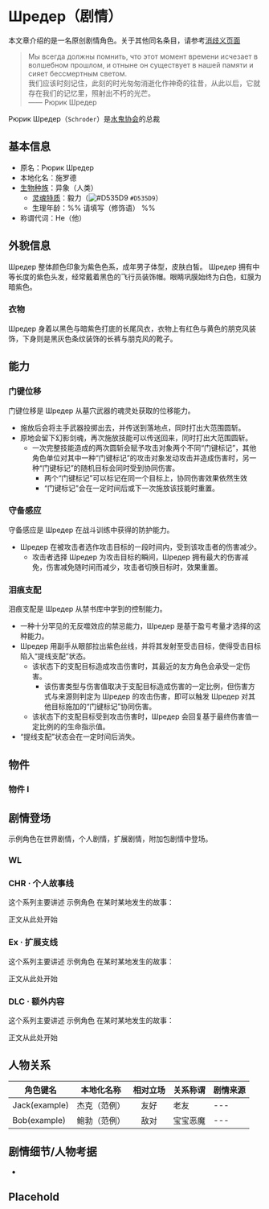 # Шредер（剧情）

<!-- 如果你需要编写一名具有不同功能的同名角色，请使用下面的文段跳转到相应的消歧义页面 -->
本文章介绍的是一名原创剧情角色。关于其他同名条目，请参考[消歧义页面](../Disambiguation/.example.md)

<!-- 这是角色的引言，如果你设定的角色源自于其他国家或地区，请编写一段对应语言的名言并附上中文翻译；若你设定的角色源自中国，则只需要编写中文 -->
> Мы всегда должны помнить, что этот момент времени исчезает в волшебном прошлом, и отныне он существует в нашей памяти и сияет бессмертным светом.  
> 我们应该时刻记住，此刻的时光匆匆消逝化作神奇的往昔，从此以后，它就存在我们的记忆里，照射出不朽的光芒。  
> —— Рюрик Шредер

<!-- 这是角色的简介，如果角色名不使用英文名字，则括号内必须是英语名字，不得含有非ASCII字符，英语名字将作为内部键名 -->
Рюрик Шредер（`Schroder`）是[水鬼协会](test.md)的总裁

## 基本信息
- 原名：Рюрик Шредер  
- 本地化名：施罗德  
- [生物种族](../Concept/Bioethnic.md)：异象（人类）  
  - [灵魂特质](../Concept/Soul.md)：毅力（![#D535D9](https://via.placeholder.com/12/D535D9/000000?text=+) `#D535D9`）  
  - 生理年龄：%% 请填写（修饰语） %%  
- 称谓代词：He（他）

## 外貌信息
Шредер 整体颜色印象为紫色色系，成年男子体型，皮肤白皙。
Шредер 拥有中等长度的紫色头发，经常戴着黑色的飞行员装饰帽。眼睛巩膜始终为白色，虹膜为暗紫色。

### 衣物
Шредер 身着以黑色与暗紫色打底的长尾风衣，衣物上有红色与黄色的朋克风装饰，下身则是黑灰色条纹装饰的长裤与朋克风的靴子。

## 能力

### 门键位移
门键位移是 Шредер 从墓穴武器的魂灵处获取的位移能力。
- 施放后会将主手武器投掷出去，并传送到落地点，同时打出大范围圆斩。
- 原地会留下幻影剑魂，再次施放技能可以传送回来，同时打出大范围圆斩。
	- 一次完整技能造成的两次圆斩会赋予攻击对象两个不同“门键标记”，其他角色单位对其中一种“门键标记”的攻击对象发动攻击并造成伤害时，另一种“门键标记”的随机目标会同时受到协同伤害。
		- 两个“门键标记”可以标记在同一个目标上，协同伤害效果依然生效
		- “门键标记”会在一定时间后或下一次施放该技能时重置。

### 守备感应
守备感应是 Шредер 在战斗训练中获得的防护能力。
- Шредер 在被攻击者选作攻击目标的一段时间内，受到该攻击者的伤害减少。
	- 攻击者选择 Шредер 为攻击目标的瞬间，Шредер 拥有最大的伤害减免，伤害减免随时间而减少，攻击者切换目标时，效果重置。

### 泪痕支配
泪痕支配是 Шредер 从禁书库中学到的控制能力。
- 一种十分罕见的无反噬效应的禁忌能力，Шредер 是基于盈亏考量才选择的这种能力。
- Шредер 用副手从眼部拉出紫色丝线，并将其发射至受击目标，使得受击目标陷入“提线支配”状态。
	- 该状态下的支配目标造成攻击伤害时，其最近的友方角色会承受一定伤害。
		- 该伤害类型与伤害值取决于支配目标造成伤害的一定比例，但伤害方式与来源则判定为 Шредер 的攻击伤害，即可以触发 Шредер 对其他目标施加的“门键标记”协同伤害。
	- 该状态下的支配目标受到攻击伤害时，Шредер 会回复基于最终伤害值一定比例的的生命指示值。
- “提线支配”状态会在一定时间后消失。
<!-- 这是角色在剧情中获得的物件，可自由创作 -->
## 物件

### 物件 I

<!-- 这是角色在剧情故事线中的简短故事 -->
## 剧情登场

示例角色在世界剧情，个人剧情，扩展剧情，附加包剧情中登场。

<!-- 世界剧情，目前还未构思完毕，暂时不需要写 -->
### WL

<!-- 个人剧情，在此处写下专属于这一个角色的传奇故事 -->
### CHR · 个人故事线
这个系列主要讲述 示例角色 在某时某地发生的故事：

正文从此处开始
<!-- 扩展剧情，对世界剧情的部分情节起补充扩展作用 -->
### Ex · 扩展支线
这个系列主要讲述 示例角色 在某时某地发生的故事：

正文从此处开始
<!-- 附加包剧情，对世界剧情影响不大的大型主题剧情线 -->
### DLC · 额外内容
这个系列主要讲述 示例角色 在某时某地发生的故事：

正文从此处开始


<!-- 
这是角色与其他角色的关系简介表，按需填写，如未规划可不写
角色键名需使用英语；
相对立场请从以下词语中选择：友好、中立、敌对、变量、未知 -->
## 人物关系
| 角色键名          | 本地化名称  | 相对立场 | 关系称谓 | 剧情来源 |
| ------------- | ------ | :--: | ---- | ---- |
| Jack(example) | 杰克（范例） |  友好  | 老友   | ---  |
| Bob(example)  | 鲍勃（范例） |  敌对  | 宝宝恶魔 | ---  |

<!-- 这是角色需要考虑的细节部分，先行写出有助于为剧情做铺垫 -->
## 剧情细节/人物考据
- 
<!-- 自定义标题 -->
## Placehold